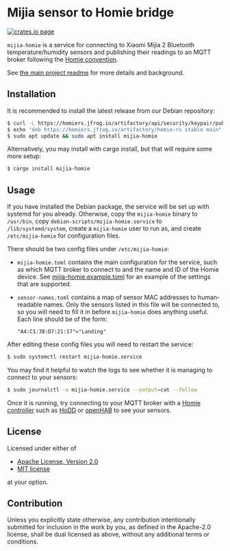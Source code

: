 # Mijia sensor to Homie bridge

[![crates.io page](https://img.shields.io/crates/v/mijia-homie.svg)](https://crates.io/crates/mijia-homie)

`mijia-homie` is a service for connecting to Xiaomi Mijia 2 Bluetooth temperature/humidity sensors
and publishing their readings to an MQTT broker following the
[Homie convention](https://homieiot.github.io/).

See [the main project readme](https://github.com/alsuren/mijia-homie#readme) for more details and
background.

## Installation

It is recommended to install the latest release from our Debian repository:

```sh
$ curl -L https://homiers.jfrog.io/artifactory/api/security/keypair/public/repositories/homie-rs | sudo apt-key add -
$ echo "deb https://homiers.jfrog.io/artifactory/homie-rs stable main" | sudo tee /etc/apt/sources.list.d/homie-rs.list
$ sudo apt update && sudo apt install mijia-homie
```

Alternatively, you may install with cargo install, but that will require some more setup:

```sh
$ cargo install mijia-homie
```

## Usage

If you have installed the Debian package, the service will be set up with systemd for you already.
Otherwise, copy the `mijia-homie` binary to `/usr/bin`, copy `debian-scripts/mijia-homie.service` to
`/lib/systemd/system`, create a `mijia-homie` user to run as, and create `/etc/mijia-homie` for
configuration files.

There should be two config files under `/etc/mijia-homie`:

- `mijia-homie.toml` contains the main configuration for the service, such as which MQTT broker to
  connect to and the name and ID of the Homie device. See
  [mijia-homie.example.toml](mijia-homie.example.toml) for an example of the settings that are
  supported.
- `sensor-names.toml` contains a map of sensor MAC addresses to human-readable names. Only the
  sensors listed in this file will be connected to, so you will need to fill it in before
  `mijia-homie` does anything useful. Each line should be of the form:

      "A4:C1:38:D7:21:17"="Landing"

After editing these config files you will need to restart the service:

```sh
$ sudo systemctl restart mijia-homie.service
```

You may find it helpful to watch the logs to see whether it is managing to connect to your sensors:

```sh
$ sudo journalctl -u mijia-homie.service --output=cat --follow
```

Once it is running, try connecting to your MQTT broker with a
[Homie controller](https://homieiot.github.io/implementations/#controller) such as
[HoDD](https://rroemhild.github.io/hodd/) or [openHAB](https://www.openhab.org/) to see your
sensors.

## License

Licensed under either of

- [Apache License, Version 2.0](http://www.apache.org/licenses/LICENSE-2.0)
- [MIT license](http://opensource.org/licenses/MIT)

at your option.

## Contribution

Unless you explicitly state otherwise, any contribution intentionally submitted for inclusion in the
work by you, as defined in the Apache-2.0 license, shall be dual licensed as above, without any
additional terms or conditions.
